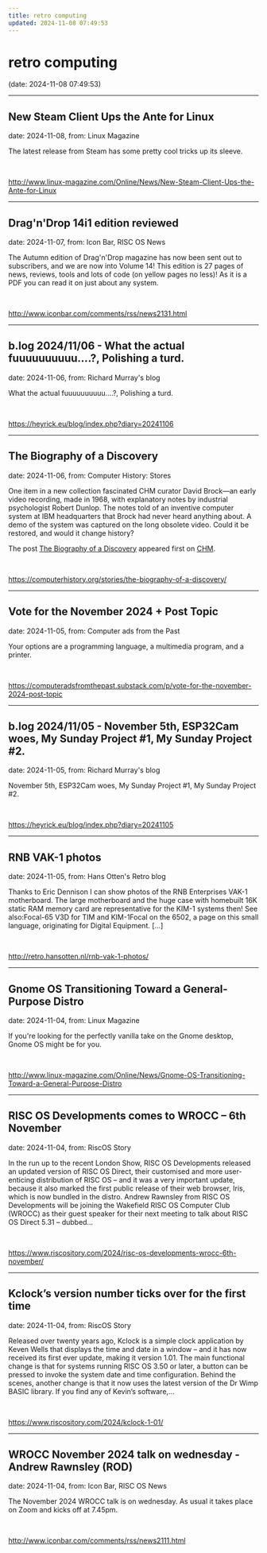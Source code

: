 ```yaml
---
title: retro computing
updated: 2024-11-08 07:49:53
---
```


# retro computing

(date: 2024-11-08 07:49:53)

---

## New Steam Client Ups the Ante for Linux

date: 2024-11-08, from: Linux Magazine

<p>The latest release from Steam has some pretty cool tricks up its sleeve.</p> 

<br> 

<http://www.linux-magazine.com/Online/News/New-Steam-Client-Ups-the-Ante-for-Linux>

---

## Drag'n'Drop 14i1 edition reviewed

date: 2024-11-07, from: Icon Bar, RISC OS News

The Autumn edition of Drag'n'Drop magazine has now been sent out to subscribers, and we are now into Volume 14! This edition is 27 pages of news, reviews, tools and lots of code (on yellow pages no less)! As it is a PDF you can read it on just about any system. 

<br> 

<http://www.iconbar.com/comments/rss/news2131.html>

---

## b.log 2024/11/06 - What the actual fuuuuuuuuuu....?, Polishing a turd.

date: 2024-11-06, from: Richard Murray's blog

What the actual fuuuuuuuuuu....?, Polishing a turd. 

<br> 

<https://heyrick.eu/blog/index.php?diary=20241106>

---

## The Biography of a Discovery

date: 2024-11-06, from: Computer History: Stores

<p>One item in a new collection fascinated CHM curator David Brock—an early video recording, made in 1968, with explanatory notes by industrial psychologist Robert Dunlop. The notes told of an inventive computer system at IBM headquarters that Brock had never heard anything about. A demo of the system was captured on the long obsolete video. Could it be restored, and would it change history?</p>
<p>The post <a href="https://computerhistory.org/stories/the-biography-of-a-discovery/">The Biography of a Discovery</a> appeared first on <a href="https://computerhistory.org">CHM</a>.</p>
 

<br> 

<https://computerhistory.org/stories/the-biography-of-a-discovery/>

---

## Vote for the November 2024 + Post Topic

date: 2024-11-05, from: Computer ads from the Past

Your options are a programming language, a multimedia program, and a printer. 

<br> 

<https://computeradsfromthepast.substack.com/p/vote-for-the-november-2024-post-topic>

---

## b.log 2024/11/05 - November 5th, ESP32Cam woes, My Sunday Project #1, My Sunday Project #2.

date: 2024-11-05, from: Richard Murray's blog

November 5th, ESP32Cam woes, My Sunday Project #1, My Sunday Project #2. 

<br> 

<https://heyrick.eu/blog/index.php?diary=20241105>

---

## RNB VAK-1 photos

date: 2024-11-05, from: Hans Otten's Retro blog

Thanks to Eric Dennison I can show photos of the RNB Enterprises VAK-1 motherboard. The large motherboard and the huge case with homebuilt 16K static RAM memory card are representative for the KIM-1 systems then! See also:Focal-65 V3D for TIM and KIM-1Focal on the 6502, a page on this small language, originating for Digital Equipment. [&#8230;] 

<br> 

<http://retro.hansotten.nl/rnb-vak-1-photos/>

---

## Gnome OS Transitioning Toward a General-Purpose Distro

date: 2024-11-04, from: Linux Magazine

<p>If you're looking for the perfectly vanilla take on the Gnome desktop, Gnome OS might be for you.</p> 

<br> 

<http://www.linux-magazine.com/Online/News/Gnome-OS-Transitioning-Toward-a-General-Purpose-Distro>

---

## RISC OS Developments comes to WROCC – 6th November

date: 2024-11-04, from: RiscOS Story

In the run up to the recent London Show, RISC OS Developments released an updated version of RISC OS Direct, their customised and more user-enticing distribution of RISC OS &#8211; and it was a very important update, because it also marked the first public release of their web browser, Iris, which is now bundled in the distro. Andrew Rawnsley from RISC OS Developments will be joining the Wakefield RISC OS Computer Club (WROCC) as their guest speaker for their next meeting to talk about RISC OS Direct 5.31 &#8211; dubbed&#8230; 

<br> 

<https://www.riscository.com/2024/risc-os-developments-wrocc-6th-november/>

---

## Kclock’s version number ticks over for the first time

date: 2024-11-04, from: RiscOS Story

Released over twenty years ago, Kclock is a simple clock application by Keven Wells that displays the time and date in a window &#8211; and it has now received its first ever update, making it version 1.01. The main functional change is that for systems running RISC OS 3.50 or later, a button can be pressed to invoke the system date and time configuration. Behind the scenes, another change is that it now uses the latest version of the Dr Wimp BASIC library. If you find any of Kevin&#8217;s software,&#8230; 

<br> 

<https://www.riscository.com/2024/kclock-1-01/>

---

## WROCC November 2024 talk on wednesday - Andrew Rawnsley (ROD)

date: 2024-11-04, from: Icon Bar, RISC OS News

The November 2024 WROCC talk is on wednesday. As usual it takes place on Zoom and kicks off at 7.45pm. 

<br> 

<http://www.iconbar.com/comments/rss/news2111.html>

